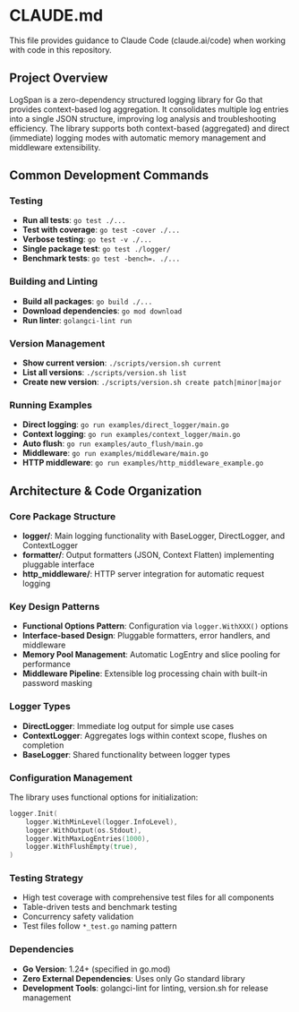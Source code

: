 # CLAUDE.md

This file provides guidance to Claude Code (claude.ai/code) when working with code in this repository.

## Project Overview

LogSpan is a zero-dependency structured logging library for Go that provides context-based log aggregation. It consolidates multiple log entries into a single JSON structure, improving log analysis and troubleshooting efficiency. The library supports both context-based (aggregated) and direct (immediate) logging modes with automatic memory management and middleware extensibility.

## Common Development Commands

### Testing
- **Run all tests**: `go test ./...`
- **Test with coverage**: `go test -cover ./...`
- **Verbose testing**: `go test -v ./...`
- **Single package test**: `go test ./logger/`
- **Benchmark tests**: `go test -bench=. ./...`

### Building and Linting
- **Build all packages**: `go build ./...`
- **Download dependencies**: `go mod download`
- **Run linter**: `golangci-lint run`

### Version Management
- **Show current version**: `./scripts/version.sh current`
- **List all versions**: `./scripts/version.sh list`
- **Create new version**: `./scripts/version.sh create patch|minor|major`

### Running Examples
- **Direct logging**: `go run examples/direct_logger/main.go`
- **Context logging**: `go run examples/context_logger/main.go`
- **Auto flush**: `go run examples/auto_flush/main.go`
- **Middleware**: `go run examples/middleware/main.go`
- **HTTP middleware**: `go run examples/http_middleware_example.go`

## Architecture & Code Organization

### Core Package Structure
- **logger/**: Main logging functionality with BaseLogger, DirectLogger, and ContextLogger
- **formatter/**: Output formatters (JSON, Context Flatten) implementing pluggable interface
- **http_middleware/**: HTTP server integration for automatic request logging

### Key Design Patterns
- **Functional Options Pattern**: Configuration via `logger.WithXXX()` options
- **Interface-based Design**: Pluggable formatters, error handlers, and middleware
- **Memory Pool Management**: Automatic LogEntry and slice pooling for performance
- **Middleware Pipeline**: Extensible log processing chain with built-in password masking

### Logger Types
- **DirectLogger**: Immediate log output for simple use cases
- **ContextLogger**: Aggregates logs within context scope, flushes on completion
- **BaseLogger**: Shared functionality between logger types

### Configuration Management
The library uses functional options for initialization:
```go
logger.Init(
    logger.WithMinLevel(logger.InfoLevel),
    logger.WithOutput(os.Stdout),
    logger.WithMaxLogEntries(1000),
    logger.WithFlushEmpty(true),
)
```

### Testing Strategy
- High test coverage with comprehensive test files for all components
- Table-driven tests and benchmark testing
- Concurrency safety validation
- Test files follow `*_test.go` naming pattern

### Dependencies
- **Go Version**: 1.24+ (specified in go.mod)
- **Zero External Dependencies**: Uses only Go standard library
- **Development Tools**: golangci-lint for linting, version.sh for release management
